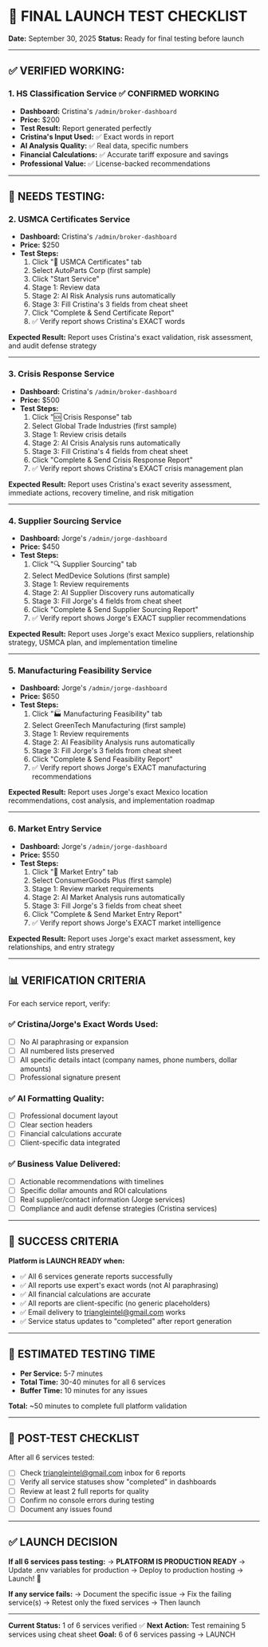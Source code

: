 # 🚀 FINAL LAUNCH TEST CHECKLIST

**Date:** September 30, 2025
**Status:** Ready for final testing before launch

---

## ✅ **VERIFIED WORKING:**

### 1. HS Classification Service ✅ **CONFIRMED WORKING**
- **Dashboard:** Cristina's `/admin/broker-dashboard`
- **Price:** $200
- **Test Result:** Report generated perfectly
- **Cristina's Input Used:** ✅ Exact words in report
- **AI Analysis Quality:** ✅ Real data, specific numbers
- **Financial Calculations:** ✅ Accurate tariff exposure and savings
- **Professional Value:** ✅ License-backed recommendations

---

## 🔲 **NEEDS TESTING:**

### 2. USMCA Certificates Service
- **Dashboard:** Cristina's `/admin/broker-dashboard`
- **Price:** $250
- **Test Steps:**
  1. Click "📜 USMCA Certificates" tab
  2. Select AutoParts Corp (first sample)
  3. Click "Start Service"
  4. Stage 1: Review data
  5. Stage 2: AI Risk Analysis runs automatically
  6. Stage 3: Fill Cristina's 3 fields from cheat sheet
  7. Click "Complete & Send Certificate Report"
  8. ✅ Verify report shows Cristina's EXACT words

**Expected Result:** Report uses Cristina's exact validation, risk assessment, and audit defense strategy

---

### 3. Crisis Response Service
- **Dashboard:** Cristina's `/admin/broker-dashboard`
- **Price:** $500
- **Test Steps:**
  1. Click "🆘 Crisis Response" tab
  2. Select Global Trade Industries (first sample)
  3. Stage 1: Review crisis details
  4. Stage 2: AI Crisis Analysis runs automatically
  5. Stage 3: Fill Cristina's 4 fields from cheat sheet
  6. Click "Complete & Send Crisis Response Report"
  7. ✅ Verify report shows Cristina's EXACT crisis management plan

**Expected Result:** Report uses Cristina's exact severity assessment, immediate actions, recovery timeline, and risk mitigation

---

### 4. Supplier Sourcing Service
- **Dashboard:** Jorge's `/admin/jorge-dashboard`
- **Price:** $450
- **Test Steps:**
  1. Click "🔍 Supplier Sourcing" tab
  2. Select MedDevice Solutions (first sample)
  3. Stage 1: Review requirements
  4. Stage 2: AI Supplier Discovery runs automatically
  5. Stage 3: Fill Jorge's 4 fields from cheat sheet
  6. Click "Complete & Send Supplier Sourcing Report"
  7. ✅ Verify report shows Jorge's EXACT supplier recommendations

**Expected Result:** Report uses Jorge's exact Mexico suppliers, relationship strategy, USMCA plan, and implementation timeline

---

### 5. Manufacturing Feasibility Service
- **Dashboard:** Jorge's `/admin/jorge-dashboard`
- **Price:** $650
- **Test Steps:**
  1. Click "🏭 Manufacturing Feasibility" tab
  2. Select GreenTech Manufacturing (first sample)
  3. Stage 1: Review requirements
  4. Stage 2: AI Feasibility Analysis runs automatically
  5. Stage 3: Fill Jorge's 3 fields from cheat sheet
  6. Click "Complete & Send Feasibility Report"
  7. ✅ Verify report shows Jorge's EXACT manufacturing recommendations

**Expected Result:** Report uses Jorge's exact Mexico location recommendations, cost analysis, and implementation roadmap

---

### 6. Market Entry Service
- **Dashboard:** Jorge's `/admin/jorge-dashboard`
- **Price:** $550
- **Test Steps:**
  1. Click "🚀 Market Entry" tab
  2. Select ConsumerGoods Plus (first sample)
  3. Stage 1: Review market requirements
  4. Stage 2: AI Market Analysis runs automatically
  5. Stage 3: Fill Jorge's 3 fields from cheat sheet
  6. Click "Complete & Send Market Entry Report"
  7. ✅ Verify report shows Jorge's EXACT market intelligence

**Expected Result:** Report uses Jorge's exact market assessment, key relationships, and entry strategy

---

## 📊 **VERIFICATION CRITERIA**

For each service report, verify:

### ✅ **Cristina/Jorge's Exact Words Used:**
- [ ] No AI paraphrasing or expansion
- [ ] All numbered lists preserved
- [ ] All specific details intact (company names, phone numbers, dollar amounts)
- [ ] Professional signature present

### ✅ **AI Formatting Quality:**
- [ ] Professional document layout
- [ ] Clear section headers
- [ ] Financial calculations accurate
- [ ] Client-specific data integrated

### ✅ **Business Value Delivered:**
- [ ] Actionable recommendations with timelines
- [ ] Specific dollar amounts and ROI calculations
- [ ] Real supplier/contact information (Jorge services)
- [ ] Compliance and audit defense strategies (Cristina services)

---

## 🎯 **SUCCESS CRITERIA**

**Platform is LAUNCH READY when:**
- ✅ All 6 services generate reports successfully
- ✅ All reports use expert's exact words (not AI paraphrasing)
- ✅ All financial calculations are accurate
- ✅ All reports are client-specific (no generic placeholders)
- ✅ Email delivery to triangleintel@gmail.com works
- ✅ Service status updates to "completed" after report generation

---

## 🚀 **ESTIMATED TESTING TIME**

- **Per Service:** 5-7 minutes
- **Total Time:** 30-40 minutes for all 6 services
- **Buffer Time:** 10 minutes for any issues

**Total:** ~50 minutes to complete full platform validation

---

## 📧 **POST-TEST CHECKLIST**

After all 6 services tested:
- [ ] Check triangleintel@gmail.com inbox for 6 reports
- [ ] Verify all service statuses show "completed" in dashboards
- [ ] Review at least 2 full reports for quality
- [ ] Confirm no console errors during testing
- [ ] Document any issues found

---

## ✅ **LAUNCH DECISION**

**If all 6 services pass testing:**
→ **PLATFORM IS PRODUCTION READY**
→ Update .env variables for production
→ Deploy to production hosting
→ Launch! 🚀

**If any service fails:**
→ Document the specific issue
→ Fix the failing service(s)
→ Retest only the fixed services
→ Then launch

---

**Current Status:** 1 of 6 services verified ✅
**Next Action:** Test remaining 5 services using cheat sheet
**Goal:** 6 of 6 services passing → LAUNCH

